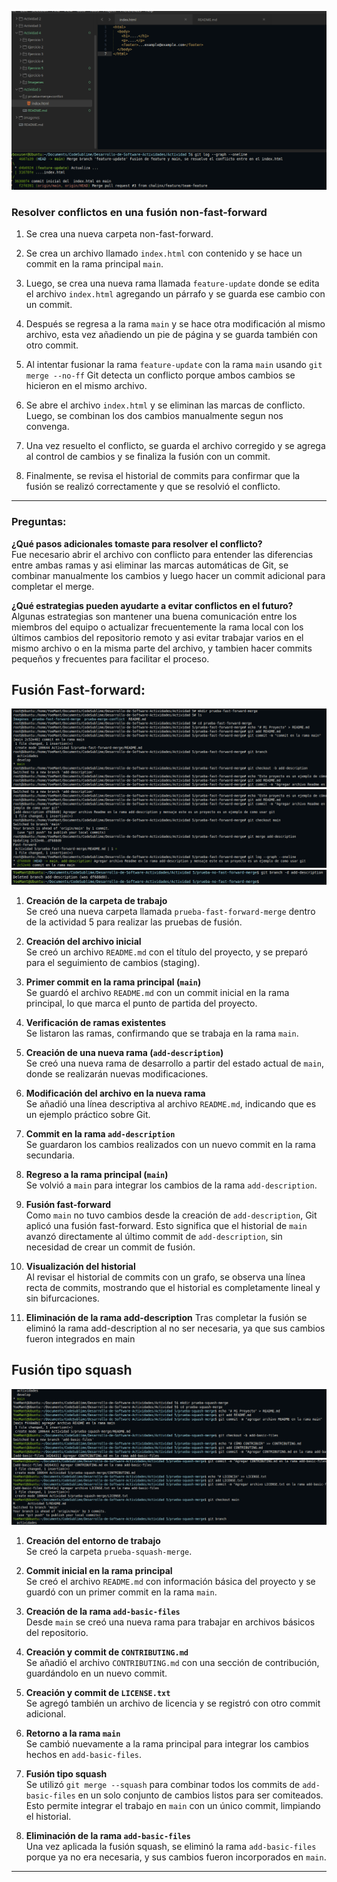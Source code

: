 

![Descripción](Imagenes/Eje6_1.png)

### Resolver conflictos en una fusión non-fast-forward

1. Se crea una nueva carpeta non-fast-forward.

2. Se crea un archivo llamado `index.html` con contenido y se hace un commit en la rama principal `main`.

3. Luego, se crea una nueva rama llamada `feature-update` donde se edita el archivo `index.html` agregando un párrafo y se guarda ese cambio con un commit.

4. Después se regresa a la rama `main` y se hace otra modificación al mismo archivo, esta vez añadiendo un pie de página y se guarda también con otro commit.

5. Al intentar fusionar la rama `feature-update` con la rama `main` usando `git merge --no-ff` Git detecta un conflicto porque ambos cambios se hicieron en el mismo archivo.

6. Se abre el archivo `index.html` y se eliminan las marcas de conflicto. Luego, se combinan los dos cambios manualmente segun nos convenga.

7. Una vez resuelto el conflicto, se guarda el archivo corregido y se agrega al control de cambios y se finaliza la fusión con un commit.

8. Finalmente, se revisa el historial de commits para confirmar que la fusión se realizó correctamente y que se resolvió el conflicto.

---

### Preguntas:

**¿Qué pasos adicionales tomaste para resolver el conflicto?**  
Fue necesario abrir el archivo con conflicto para entender las diferencias entre ambas ramas y asi eliminar las marcas automáticas de Git, se combinar manualmente los cambios y luego hacer un commit adicional para completar el merge.

**¿Qué estrategias pueden ayudarte a evitar conflictos en el futuro?**  
Algunas estrategias son mantener una buena comunicación entre los miembros del equipo o actualizar frecuentemente la rama local con los últimos cambios del repositorio remoto y asi evitar trabajar varios en el mismo archivo o en la misma parte del archivo, y tambien hacer commits pequeños y frecuentes para facilitar el proceso.


## Fusión Fast-forward:
![Descripción](Imagenes/ffm1.png)
![Descripción](Imagenes/ffm2.png)
![Descripción](Imagenes/ffm3.png)
1. **Creación de la carpeta de trabajo**  
   Se creó una nueva carpeta llamada `prueba-fast-forward-merge` dentro de la actividad 5 para realizar las pruebas de fusión.

2. **Creación del archivo inicial**  
   Se creó un archivo `README.md` con el título del proyecto, y se preparó para el seguimiento de cambios (staging).

3. **Primer commit en la rama principal (`main`)**  
   Se guardó el archivo `README.md` con un commit inicial en la rama principal, lo que marca el punto de partida del proyecto.

4. **Verificación de ramas existentes**  
   Se listaron las ramas, confirmando que se trabaja en la rama `main`.

5. **Creación de una nueva rama (`add-description`)**  
   Se creó una nueva rama de desarrollo a partir del estado actual de `main`, donde se realizarán nuevas modificaciones.

6. **Modificación del archivo en la nueva rama**  
   Se añadió una línea descriptiva al archivo `README.md`, indicando que es un ejemplo práctico sobre Git.

7. **Commit en la rama `add-description`**  
   Se guardaron los cambios realizados con un nuevo commit en la rama secundaria.

8. **Regreso a la rama principal (`main`)**  
   Se volvió a `main` para integrar los cambios de la rama `add-description`.

9. **Fusión fast-forward**  
    Como `main` no tuvo cambios desde la creación de `add-description`, Git aplicó una fusión fast-forward. Esto significa que el historial de `main` avanzó directamente al último commit de `add-description`, sin necesidad de crear un commit de fusión.

10. **Visualización del historial**  
    Al revisar el historial de commits con un grafo, se observa una línea recta de commits, mostrando que el historial es completamente lineal y sin bifurcaciones.

11. **Eliminación de la rama add-description**
	Tras completar la fusión se eliminó la rama add-description al no ser necesaria, ya que sus cambios fueron integrados en main


## Fusión tipo squash
![Descripción](Imagenes/squ1.png)
![Descripción](Imagenes/squ2.png)


1. **Creación del entorno de trabajo**  
   Se creó la carpeta `prueba-squash-merge`.

2. **Commit inicial en la rama principal**  
   Se creó el archivo `README.md` con información básica del proyecto y se guardó con un primer commit en la rama `main`.

3. **Creación de la rama `add-basic-files`**  
   Desde `main` se creó una nueva rama para trabajar en archivos básicos del repositorio.

4. **Creación y commit de `CONTRIBUTING.md`**  
   Se añadió el archivo `CONTRIBUTING.md` con una sección de contribución, guardándolo en un nuevo commit.

5. **Creación y commit de `LICENSE.txt`**  
   Se agregó también un archivo de licencia y se registró con otro commit adicional.

6. **Retorno a la rama `main`**  
   Se cambió nuevamente a la rama principal para integrar los cambios hechos en `add-basic-files`.

7. **Fusión tipo squash**  
   Se utilizó `git merge --squash` para combinar todos los commits de `add-basic-files` en un solo conjunto de cambios listos para ser comiteados. Esto permite integrar el trabajo en `main` con un único commit, limpiando el historial.

8. **Eliminación de la rama `add-basic-files`**  
   Una vez aplicada la fusión squash, se eliminó la rama `add-basic-files` porque ya no era necesaria, y sus cambios fueron incorporados en `main`.

---

